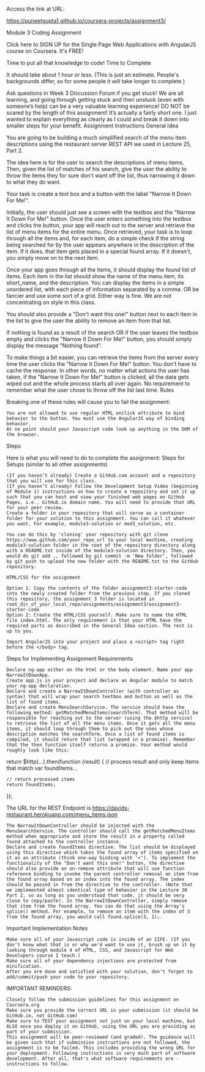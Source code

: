 Access the link at URL: 

https://puneetgupta1.github.io/coursera-projects/assignment3/

Module 3 Coding Assignment

Click here to SIGN UP for the Single Page Web Applications with AngularJS course on Coursera. It's FREE!

Time to put all that knowledge to code!
Time to Complete

It should take about 1 hour or less. (This is just an estimate. People's backgrounds differ, so for some people it will take longer to complete.)

Ask questions in Week 3 Discussion Forum if you get stuck! We are all learning, and going through getting stuck and then unstuck (even with someone’s help) can be a very valuable learning experience!
DO NOT be scared by the length of this assignment! It’s actually a fairly short one. I just wanted to explain everything as clearly as I could and break it down into smaller steps for your benefit.
Assignment Instructions
General Idea

You are going to be building a much simplified search of the menu item descriptions using the restaurant server REST API we used in Lecture 25, Part 2.

The idea here is for the user to search the descriptions of menu items. Then, given the list of matches of his search, give the user the ability to throw the items they for sure don't want off the list, thus narrowing it down to what they do want.

Your task is create a text box and a button with the label "Narrow It Down For Me!".

Initially, the user should just see a screen with the textbox and the "Narrow It Down For Me!" button. Once the user enters something into the textbox and clicks the button, your app will reach out to the server and retrieve the list of menu items for the entire menu. Once retrieved, your task is to loop through all the items and, for each item, do a simple check if the string being searched for by the user appears anywhere in the description of the item. If it does, that item gets placed in a special found array. If it doesn't, you simply move on to the next item.

Once your app goes through all the items, it should display the found list of items. Each item in the list should show the name of the menu item, its short_name, and the description. You can display the items in a simple unordered list, with each piece of information separated by a comma. OR be fancier and use some sort of a grid. Either way is fine. We are not concentrating on style in this class.

You should also provide a "Don't want this one!" button next to each item in the list to give the user the ability to remove an item from that list.

If nothing is found as a result of the search OR if the user leaves the textbox empty and clicks the "Narrow It Down For Me!" button, you should simply display the message "Nothing found".

To make things a bit easier, you can retrieve the items from the server every time the user clicks the "Narrow It Down For Me!" button. You don't have to cache the response. In other words, no matter what actions the user has taken, if the "Narrow It Down For Me!" button is clicked, all the data gets wiped out and the whole process starts all over again. No requirement to remember what the user chose to throw off the list last time.
Rules

Breaking one of these rules will cause you to fail the assignment:

    You are not allowed to use regular HTML onclick attribute to bind behavior to the button. You must use the AngularJS way of binding behavior.
    At no point should your Javascript code look up anything in the DOM of the browser.

Steps

Here is what you will need to do to complete the assignment:
Steps for Setups (similar to all other assignments)

    (If you haven’t already) Create a GitHub.com account and a repository that you will use for this class.
    (If you haven’t already) Follow the Development Setup Video (beginning of Module 1) instructions on how to create a repository and set it up such that you can host and view your finished web pages on GitHub Pages, i.e., GitHub.io domain name. You will need to provide that URL for your peer review.
    Create a folder in your repository that will serve as a container folder for your solution to this assignment. You can call it whatever you want. For example, module3-solution or mod3_solution, etc.

    You can do this by 'cloning' your repository with git clone https://www.github.com/your_repo_url to your local machine, creating module3-solution folder in the root of the repository directory along with a README.txt inside of the module3-solution directory. Then, you would do git add ., followed by git commit -m 'New folder', followed by git push to upload the new folder with the README.txt to the GitHub repository.

    HTML/CSS for the assignment

    Option 1: Copy the contents of the folder assignment3-starter-code into the newly created folder from the previous step. If you cloned this repository, the assignment 3 folder is located in root_dir_of_your_local_repo/assignments/assignment3/assignment3-starter-code
    Option 2: Create the HTML/CSS yourself. Make sure to name the HTML file index.html. The only requirement is that your HTML have the required parts as described in the General Idea section. The rest is up to you.

    Import AngularJS into your project and place a <script> tag right before the </body> tag.

Steps for Implementing Assignment Requirements

    Declare ng-app either on the html or the body element. Name your app NarrowItDownApp.
    Create app.js in your project and declare an Angular module to match your ng-app declaration.
    Declare and create a NarrowItDownController (with controller as syntax) that will wrap your search textbox and button as well as the list of found items.
    Declare and create MenuSearchService. The service should have the following method: getMatchedMenuItems(searchTerm). That method will be responsible for reaching out to the server (using the $http service) to retrieve the list of all the menu items. Once it gets all the menu items, it should loop through them to pick out the ones whose description matches the searchTerm. Once a list of found items is compiled, it should return that list (wrapped in a promise). Remember that the then function itself returns a promise. Your method would roughly look like this:

return $http(...).then(function (result) {
    // process result and only keep items that match
    var foundItems...

    // return processed items
    return foundItems;
});

The URL for the REST Endpoint is https://davids-restaurant.herokuapp.com/menu_items.json

    The NarrowItDownController should be injected with the MenuSearchService. The controller should call the getMatchedMenuItems method when appropriate and store the result in a property called found attached to the controller instance.
    Declare and create foundItems directive. The list should be displayed using this directive which takes the found array of items specified on it as an attribute (think one-way binding with '<'). To implement the functionality of the "Don't want this one!" button, the directive should also provide an on-remove attribute that will use function reference binding to invoke the parent controller removal an item from the found array based on an index into the found array. The index should be passed in from the directive to the controller. (Note that we implemented almost identical type of behavior in the Lecture 30 Part 2, so as long as you understood that code, it should be very close to copy/paste). In the NarrowItDownController, simply remove that item from the found array. You can do that using the Array's splice() method. For example, to remove an item with the index of 3 from the found array, you would call found.splice(3, 1);.

Important Implementation Notes

    Make sure all of your Javascript code is inside of an IIFE. (If you don't know what that is or why we'd want to use it, brush up on it by looking through module 4 of HTML, CSS, and Javascript for Web Developers course I teach.)
    Make sure all of your dependency injections are protected from minification.
    After you are done and satisfied with your solution, don't forget to add/commit/push your code to your repository.

IMPORTANT REMINDERS:

    Closely follow the submission guidelines for this assignment on Coursera.org
    Make sure you provide the correct URL in your submission (it should be GitHub.io, not GitHub.com)
    Make sure to TEST your assignment not just on your local machine, but ALSO once you deploy it on GitHub, using the URL you are providing as part of your submission.
    This assignment will be peer-reviewed (and graded). The guidance will be given such that if submission instructions are not followed, the assignment is to be failed. This includes providing the wrong URL for your deployment. Following instructions is very much part of software development. After all, that's what software requirements are - instructions to follow.

